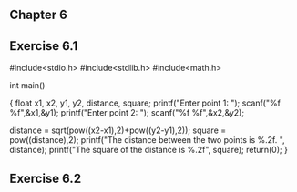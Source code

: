 ## Chapter 6 
## Exercise 6.1

#include<stdio.h> 
#include<stdlib.h> 
#include<math.h>

int main()

{
float x1, x2, y1, y2, distance, square;
printf("Enter point 1: "); 
scanf("%f %f",&x1,&y1);
printf("Enter point 2: ");
scanf("%f %f",&x2,&y2);

distance = sqrt(pow((x2-x1),2)+pow((y2-y1),2));
square = pow((distance),2);
 printf("The distance between the two points is %.2f. ", distance);
 printf("The square of the distance is %.2f", square);
 return(0);
 }

## Exercise 6.2
